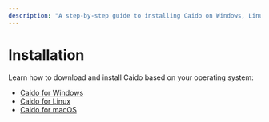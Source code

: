 ```yaml
---
description: "A step-by-step guide to installing Caido on Windows, Linux, and macOS operating systems."
---
```


# Installation

Learn how to download and install Caido based on your operating system:

- [Caido for Windows](/quickstart/windows.md)
- [Caido for Linux](/quickstart/linux.md)
- [Caido for macOS](/quickstart/mac.md)
